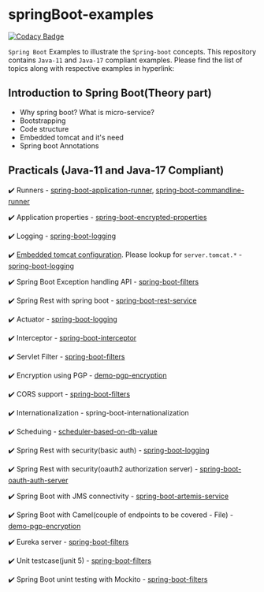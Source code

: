 # springBoot-examples

[![Codacy Badge](https://api.codacy.com/project/badge/Grade/8d0c93cf30dd45fd929209f6971ba008)](https://app.codacy.com/app/kodtodya/spring-boot-examples?utm_source=github.com&utm_medium=referral&utm_content=kodtodya/spring-boot-examples&utm_campaign=Badge_Grade_Dashboard)

`Spring Boot` Examples to illustrate the `Spring-boot` concepts. This repository contains `Java-11` and `Java-17` compliant examples. Please find the list of topics along with respective examples in hyperlink:

## Introduction to Spring Boot(Theory part)
- Why spring boot? What is micro-service?
- Bootstrapping
- Code structure
- Embedded tomcat and it's need
- Spring boot Annotations

## Practicals (Java-11 and Java-17 Compliant)
:heavy_check_mark: Runners - [spring-boot-application-runner](https://github.com/kodtodya/spring-boot-examples/tree/master/spring-boot-application-runner), [spring-boot-commandline-runner](https://github.com/kodtodya/spring-boot-examples/tree/master/spring-boot-commandline-runner)

:heavy_check_mark: Application properties - [spring-boot-encrypted-properties](https://github.com/kodtodya/spring-boot-examples/tree/master/spring-boot-encrypted-properties)

:heavy_check_mark: Logging - [spring-boot-logging](https://github.com/kodtodya/spring-boot-examples/tree/master/spring-boot-logging)

:heavy_check_mark: [Embedded tomcat configuration](https://docs.spring.io/spring-boot/docs/current/reference/html/application-properties.html). Please lookup for `server.tomcat.*` - [spring-boot-logging](https://github.com/kodtodya/spring-boot-examples/tree/master/spring-boot-logging)

:heavy_check_mark: Spring Boot Exception handling API - [spring-boot-filters](https://github.com/kodtodya/spring-boot-examples/tree/master/spring-boot-filters)

:heavy_check_mark: Spring Rest with spring boot - [spring-boot-rest-service](https://github.com/kodtodya/spring-boot-examples/tree/master/spring-boot-rest-service)

:heavy_check_mark: Actuator - [spring-boot-logging](https://github.com/kodtodya/spring-boot-examples/tree/master/spring-boot-logging)

:heavy_check_mark: Interceptor - [spring-boot-interceptor](https://github.com/kodtodya/spring-boot-examples/tree/master/spring-boot-interceptor)

:heavy_check_mark: Servlet Filter - [spring-boot-filters](https://github.com/kodtodya/spring-boot-examples/tree/master/spring-boot-filters)

:heavy_check_mark: Encryption using PGP - [demo-pgp-encryption](https://github.com/kodtodya/spring-boot-examples/tree/master/demo-pgp-encryption)

:heavy_check_mark: CORS support - [spring-boot-filters](https://github.com/kodtodya/spring-boot-examples/tree/master/spring-boot-filters)

:heavy_check_mark: Internationalization - spring-boot-internationalization

:heavy_check_mark: Scheduing - [scheduler-based-on-db-value](https://github.com/kodtodya/spring-boot-examples/tree/master/scheduler-based-on-db-value)

:heavy_check_mark: Spring Rest with security(basic auth) - [spring-boot-logging](https://github.com/kodtodya/spring-boot-examples/tree/master/spring-boot-logging)

:heavy_check_mark: Spring Rest with security(oauth2 authorization server) - [spring-boot-oauth-auth-server](https://github.com/kodtodya/spring-boot-examples/tree/master/spring-boot-oauth-auth-server)

:heavy_check_mark: Spring Boot with JMS connectivity - [spring-boot-artemis-service](https://github.com/kodtodya/spring-boot-examples/tree/master/spring-boot-artemis-service)

:heavy_check_mark: Spring Boot with Camel(couple of endpoints to be covered - File) - [demo-pgp-encryption](https://github.com/kodtodya/spring-boot-examples/tree/master/demo-pgp-encryption)

:heavy_check_mark: Eureka server - [spring-boot-filters](https://github.com/kodtodya/spring-boot-examples/tree/master/spring-boot-filters)

:heavy_check_mark: Unit testcase(junit 5) - [spring-boot-filters](https://github.com/kodtodya/spring-boot-examples/tree/master/spring-boot-filters)

:heavy_check_mark: Spring Boot unint testing with Mockito - [spring-boot-filters](https://github.com/kodtodya/spring-boot-examples/tree/master/spring-boot-filters)

